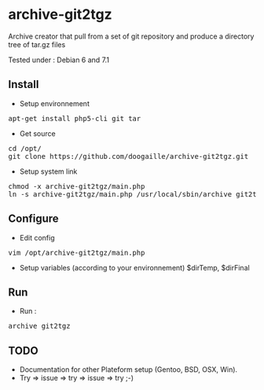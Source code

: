 archive-git2tgz
===============

Archive creator that pull from a set of git repository and produce a directory tree of tar.gz files

Tested under : Debian 6 and 7.1

Install
---------

* Setup environnement

<pre>
apt-get install php5-cli git tar
</pre>

* Get source

<pre>
cd /opt/
git clone https://github.com/doogaille/archive-git2tgz.git
</pre>

* Setup system link

<pre>
chmod -x archive-git2tgz/main.php
ln -s archive-git2tgz/main.php /usr/local/sbin/archive_git2tgz
</pre>

Configure
---------

* Edit config

<pre>vim /opt/archive-git2tgz/main.php</pre>

 * Setup variables (according to your environnement) $dirTemp, $dirFinal

Run
----------

 * Run :

<pre>
archive_git2tgz
</pre>

TODO
---------

* Documentation for other Plateform setup (Gentoo, BSD, OSX, Win).
* Try => issue => try => issue => try ;-)
